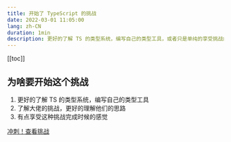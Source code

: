 ```yaml
---
title: 开始了 TypeScript 的挑战
date: 2022-03-01 11:05:00
lang: zh-CN
duration: 1min
description: 更好的了解 TS 的类型系统，编写自己的类型工具，或者只是单纯的享受挑战的乐趣
---
```


[[toc]]

## 为啥要开始这个挑战
1. 更好的了解 TS 的类型系统，编写自己的类型工具
2. 了解大佬的挑战，更好的理解他们的思路
3. 有点享受这种挑战完成时候的感觉

[冲刺！查看挑战](/challenges/type)
